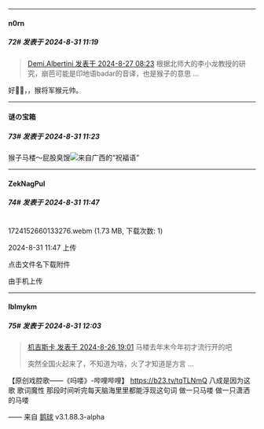 ﻿
*****

####  n0rn  
##### 72#       发表于 2024-8-31 11:19

<blockquote><a href="httphttps://bbs.saraba1st.com/2b/forum.php?mod=redirect&amp;goto=findpost&amp;pid=66025826&amp;ptid=2196633" target="_blank">Demi.Albertini 发表于 2024-8-27 08:23</a>
根据北师大的李小龙教授的研究，崩芭可能是印地语badar的音译，也是猴子的意思 ...</blockquote>
好👌🏻，，猴将军猴元帅。

*****

####  谜の宝箱  
##### 73#       发表于 2024-8-31 11:23

猴子马楼～屁股臭馊<img src="https://static.saraba1st.com/image/smiley/face2017/037.png" referrerpolicy="no-referrer">来自广西的“祝福语”


*****

####  ZekNagPul  
##### 74#       发表于 2024-8-31 11:47

<img alt="" border="0" class="vm" src="https://static.saraba1st.com/image/filetype/av.gif" referrerpolicy="no-referrer">

1724152660133276.webm
(1.73 MB, 下载次数: 1)

2024-8-31 11:47 上传

点击文件名下载附件

由手机上传


*****

####  lblmykm  
##### 75#       发表于 2024-8-31 12:03

<blockquote><a href="httphttps://bbs.saraba1st.com/2b/forum.php?mod=redirect&amp;goto=findpost&amp;pid=66021665&amp;ptid=2196633" target="_blank">机吉斯卡 发表于 2024-8-26 19:01</a>
马楼去年末今年初才流行开的吧

突然全国火起来了，不知道为啥，火了才知道是方言 ...</blockquote>
【原创戏腔歌——《吗喽》-哔哩哔哩】 https://b23.tv/tqTLNmQ
八成是因为这歌 歌词魔性 那段时间听完每天脑海里里都能浮现这句词
做一只马喽 做一只潇洒的马喽

—— 来自 [鹅球](https://www.pgyer.com/xfPejhuq) v3.1.88.3-alpha

